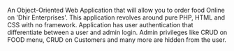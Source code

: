 An Object-Oriented Web Application that will allow you to order food Online on 'Dhir Enterprises'. 
This application revolves around pure PHP, HTML and CSS with no framework. 
Application has user authentication that differentiate between a user and admin login. 
Admin privileges like CRUD on FOOD menu, CRUD on Customers and many more are hidden from the user.

